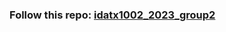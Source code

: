### Follow this repo: [idatx1002_2023_group2](https://gitlab.stud.idi.ntnu.no/group-2-systemutvikling/system-development-group-2)